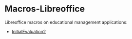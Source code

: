 # Macros-Libreoffice
Libreoffice macros on educational management applications:
- [InitialEvaluation2](https://juanluiscarrillo.github.io/Macros-Libreoffice/)
